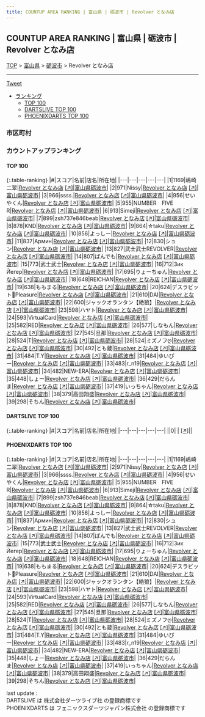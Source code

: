 ```yaml
---
title: COUNTUP AREA RANKING | 富山県 | 砺波市 | Revolver となみ店
---
```

## COUNTUP AREA RANKING | 富山県 | 砺波市 | Revolver となみ店

[TOP](/darts/rank/) > [富山県](/darts/rank/富山県/) > [砺波市](/darts/rank/富山県/砺波市/) > Revolver となみ店

___

<a href="https://twitter.com/share?ref_src=twsrc%5Etfw" data-text="COUNTUP AREA RANKING | 富山県砺波市Revolver となみ店" class="twitter-share-button" data-hashtags="DARTSLIVE,PHOENIXDARTS,darts,ダーツ" data-show-count="false">Tweet</a>

* [ランキング](#カウントアップランキング)
    * [TOP 100](#top-100)
    * [DARTSLIVE TOP 100](#dartslive-top-100)
    * [PHOENIXDARTS TOP 100](#phoenixdarts-top-100)

### 市区町村

<ul>

</ul>

### カウントアップランキング

#### TOP 100



{:.table-ranking}
|#|スコア|名前|店名|所在地|
|---|---|---|---|---|
|1|1169|<span class="rank-name-pd">嶋崎二翠</span>|<a href="/darts/rank/shops/9937.html">Revolver となみ店</a> <a href="https://vs.phoenixdarts.com/jp/shop/shopDetailInfo/s_9937?s_seq=9937">[↗]</a>|<a href="/darts/rank/富山県/砺波市">富山県砺波市</a>|
|2|971|<span class="rank-name-pd">Nissy</span>|<a href="/darts/rank/shops/9937.html">Revolver となみ店</a> <a href="https://vs.phoenixdarts.com/jp/shop/shopDetailInfo/s_9937?s_seq=9937">[↗]</a>|<a href="/darts/rank/富山県/砺波市">富山県砺波市</a>|
|3|966|<span class="rank-name-pd">ssss.</span>|<a href="/darts/rank/shops/9937.html">Revolver となみ店</a> <a href="https://vs.phoenixdarts.com/jp/shop/shopDetailInfo/s_9937?s_seq=9937">[↗]</a>|<a href="/darts/rank/富山県/砺波市">富山県砺波市</a>|
|4|956|<span class="rank-name-pd">せいやくん</span>|<a href="/darts/rank/shops/9937.html">Revolver となみ店</a> <a href="https://vs.phoenixdarts.com/jp/shop/shopDetailInfo/s_9937?s_seq=9937">[↗]</a>|<a href="/darts/rank/富山県/砺波市">富山県砺波市</a>|
|5|955|<span class="rank-name-pd">NUMBER　FIVE　R</span>|<a href="/darts/rank/shops/9937.html">Revolver となみ店</a> <a href="https://vs.phoenixdarts.com/jp/shop/shopDetailInfo/s_9937?s_seq=9937">[↗]</a>|<a href="/darts/rank/富山県/砺波市">富山県砺波市</a>|
|6|913|<span class="rank-name-pd">Simeji</span>|<a href="/darts/rank/shops/9937.html">Revolver となみ店</a> <a href="https://vs.phoenixdarts.com/jp/shop/shopDetailInfo/s_9937?s_seq=9937">[↗]</a>|<a href="/darts/rank/富山県/砺波市">富山県砺波市</a>|
|7|899|<span class="rank-name-pd">zsh737e846beab</span>|<a href="/darts/rank/shops/9937.html">Revolver となみ店</a> <a href="https://vs.phoenixdarts.com/jp/shop/shopDetailInfo/s_9937?s_seq=9937">[↗]</a>|<a href="/darts/rank/富山県/砺波市">富山県砺波市</a>|
|8|878|<span class="rank-name-pd">KND</span>|<a href="/darts/rank/shops/9937.html">Revolver となみ店</a> <a href="https://vs.phoenixdarts.com/jp/shop/shopDetailInfo/s_9937?s_seq=9937">[↗]</a>|<a href="/darts/rank/富山県/砺波市">富山県砺波市</a>|
|9|864|<span class="rank-name-pd">☆taku</span>|<a href="/darts/rank/shops/9937.html">Revolver となみ店</a> <a href="https://vs.phoenixdarts.com/jp/shop/shopDetailInfo/s_9937?s_seq=9937">[↗]</a>|<a href="/darts/rank/富山県/砺波市">富山県砺波市</a>|
|10|856|<span class="rank-name-pd">よっしー</span>|<a href="/darts/rank/shops/9937.html">Revolver となみ店</a> <a href="https://vs.phoenixdarts.com/jp/shop/shopDetailInfo/s_9937?s_seq=9937">[↗]</a>|<a href="/darts/rank/富山県/砺波市">富山県砺波市</a>|
|11|837|<span class="rank-name-pd">Армин</span>|<a href="/darts/rank/shops/9937.html">Revolver となみ店</a> <a href="https://vs.phoenixdarts.com/jp/shop/shopDetailInfo/s_9937?s_seq=9937">[↗]</a>|<a href="/darts/rank/富山県/砺波市">富山県砺波市</a>|
|12|830|<span class="rank-name-pd">シュン</span>|<a href="/darts/rank/shops/9937.html">Revolver となみ店</a> <a href="https://vs.phoenixdarts.com/jp/shop/shopDetailInfo/s_9937?s_seq=9937">[↗]</a>|<a href="/darts/rank/富山県/砺波市">富山県砺波市</a>|
|13|827|<span class="rank-name-pd">武士武士REVOLVER</span>|<a href="/darts/rank/shops/9937.html">Revolver となみ店</a> <a href="https://vs.phoenixdarts.com/jp/shop/shopDetailInfo/s_9937?s_seq=9937">[↗]</a>|<a href="/darts/rank/富山県/砺波市">富山県砺波市</a>|
|14|807|<span class="rank-name-pd">ぱんでも</span>|<a href="/darts/rank/shops/9937.html">Revolver となみ店</a> <a href="https://vs.phoenixdarts.com/jp/shop/shopDetailInfo/s_9937?s_seq=9937">[↗]</a>|<a href="/darts/rank/富山県/砺波市">富山県砺波市</a>|
|15|773|<span class="rank-name-pd">武士武士</span>|<a href="/darts/rank/shops/9937.html">Revolver となみ店</a> <a href="https://vs.phoenixdarts.com/jp/shop/shopDetailInfo/s_9937?s_seq=9937">[↗]</a>|<a href="/darts/rank/富山県/砺波市">富山県砺波市</a>|
|16|712|<span class="rank-name-pd">Зик Йегер</span>|<a href="/darts/rank/shops/9937.html">Revolver となみ店</a> <a href="https://vs.phoenixdarts.com/jp/shop/shopDetailInfo/s_9937?s_seq=9937">[↗]</a>|<a href="/darts/rank/富山県/砺波市">富山県砺波市</a>|
|17|695|<span class="rank-name-pd">りょーちゅん</span>|<a href="/darts/rank/shops/9937.html">Revolver となみ店</a> <a href="https://vs.phoenixdarts.com/jp/shop/shopDetailInfo/s_9937?s_seq=9937">[↗]</a>|<a href="/darts/rank/富山県/砺波市">富山県砺波市</a>|
|18|648|<span class="rank-name-pd">REICHAN</span>|<a href="/darts/rank/shops/9937.html">Revolver となみ店</a> <a href="https://vs.phoenixdarts.com/jp/shop/shopDetailInfo/s_9937?s_seq=9937">[↗]</a>|<a href="/darts/rank/富山県/砺波市">富山県砺波市</a>|
|19|638|<span class="rank-name-pd">ももまる</span>|<a href="/darts/rank/shops/9937.html">Revolver となみ店</a> <a href="https://vs.phoenixdarts.com/jp/shop/shopDetailInfo/s_9937?s_seq=9937">[↗]</a>|<a href="/darts/rank/富山県/砺波市">富山県砺波市</a>|
|20|624|<span class="rank-name-pd">デスラビット🐰Pleasure</span>|<a href="/darts/rank/shops/9937.html">Revolver となみ店</a> <a href="https://vs.phoenixdarts.com/jp/shop/shopDetailInfo/s_9937?s_seq=9937">[↗]</a>|<a href="/darts/rank/富山県/砺波市">富山県砺波市</a>|
|21|610|<span class="rank-name-pd">DAI</span>|<a href="/darts/rank/shops/9937.html">Revolver となみ店</a> <a href="https://vs.phoenixdarts.com/jp/shop/shopDetailInfo/s_9937?s_seq=9937">[↗]</a>|<a href="/darts/rank/富山県/砺波市">富山県砺波市</a>|
|22|600|<span class="rank-name-pd">ジャックオランタン【絶狼】</span>|<a href="/darts/rank/shops/9937.html">Revolver となみ店</a> <a href="https://vs.phoenixdarts.com/jp/shop/shopDetailInfo/s_9937?s_seq=9937">[↗]</a>|<a href="/darts/rank/富山県/砺波市">富山県砺波市</a>|
|23|598|<span class="rank-name-pd">ハヤト</span>|<a href="/darts/rank/shops/9937.html">Revolver となみ店</a> <a href="https://vs.phoenixdarts.com/jp/shop/shopDetailInfo/s_9937?s_seq=9937">[↗]</a>|<a href="/darts/rank/富山県/砺波市">富山県砺波市</a>|
|24|593|<span class="rank-name-pd">VirtualCard</span>|<a href="/darts/rank/shops/9937.html">Revolver となみ店</a> <a href="https://vs.phoenixdarts.com/jp/shop/shopDetailInfo/s_9937?s_seq=9937">[↗]</a>|<a href="/darts/rank/富山県/砺波市">富山県砺波市</a>|
|25|582|<span class="rank-name-pd">RED</span>|<a href="/darts/rank/shops/9937.html">Revolver となみ店</a> <a href="https://vs.phoenixdarts.com/jp/shop/shopDetailInfo/s_9937?s_seq=9937">[↗]</a>|<a href="/darts/rank/富山県/砺波市">富山県砺波市</a>|
|26|577|<span class="rank-name-pd">しなもん</span>|<a href="/darts/rank/shops/9937.html">Revolver となみ店</a> <a href="https://vs.phoenixdarts.com/jp/shop/shopDetailInfo/s_9937?s_seq=9937">[↗]</a>|<a href="/darts/rank/富山県/砺波市">富山県砺波市</a>|
|27|545|<span class="rank-name-pd">旦那</span>|<a href="/darts/rank/shops/9937.html">Revolver となみ店</a> <a href="https://vs.phoenixdarts.com/jp/shop/shopDetailInfo/s_9937?s_seq=9937">[↗]</a>|<a href="/darts/rank/富山県/砺波市">富山県砺波市</a>|
|28|524|<span class="rank-name-pd">T</span>|<a href="/darts/rank/shops/9937.html">Revolver となみ店</a> <a href="https://vs.phoenixdarts.com/jp/shop/shopDetailInfo/s_9937?s_seq=9937">[↗]</a>|<a href="/darts/rank/富山県/砺波市">富山県砺波市</a>|
|28|524|<span class="rank-name-pd">ミズノフღ</span>|<a href="/darts/rank/shops/9937.html">Revolver となみ店</a> <a href="https://vs.phoenixdarts.com/jp/shop/shopDetailInfo/s_9937?s_seq=9937">[↗]</a>|<a href="/darts/rank/富山県/砺波市">富山県砺波市</a>|
|30|492|<span class="rank-name-pd">とも蔵</span>|<a href="/darts/rank/shops/9937.html">Revolver となみ店</a> <a href="https://vs.phoenixdarts.com/jp/shop/shopDetailInfo/s_9937?s_seq=9937">[↗]</a>|<a href="/darts/rank/富山県/砺波市">富山県砺波市</a>|
|31|484|<span class="rank-name-pd">T.Y</span>|<a href="/darts/rank/shops/9937.html">Revolver となみ店</a> <a href="https://vs.phoenixdarts.com/jp/shop/shopDetailInfo/s_9937?s_seq=9937">[↗]</a>|<a href="/darts/rank/富山県/砺波市">富山県砺波市</a>|
|31|484|<span class="rank-name-pd">ゆいぴー</span>|<a href="/darts/rank/shops/9937.html">Revolver となみ店</a> <a href="https://vs.phoenixdarts.com/jp/shop/shopDetailInfo/s_9937?s_seq=9937">[↗]</a>|<a href="/darts/rank/富山県/砺波市">富山県砺波市</a>|
|33|483|<span class="rank-name-pd">r_n19</span>|<a href="/darts/rank/shops/9937.html">Revolver となみ店</a> <a href="https://vs.phoenixdarts.com/jp/shop/shopDetailInfo/s_9937?s_seq=9937">[↗]</a>|<a href="/darts/rank/富山県/砺波市">富山県砺波市</a>|
|34|482|<span class="rank-name-pd">NEW-ERA</span>|<a href="/darts/rank/shops/9937.html">Revolver となみ店</a> <a href="https://vs.phoenixdarts.com/jp/shop/shopDetailInfo/s_9937?s_seq=9937">[↗]</a>|<a href="/darts/rank/富山県/砺波市">富山県砺波市</a>|
|35|448|<span class="rank-name-pd">しょー</span>|<a href="/darts/rank/shops/9937.html">Revolver となみ店</a> <a href="https://vs.phoenixdarts.com/jp/shop/shopDetailInfo/s_9937?s_seq=9937">[↗]</a>|<a href="/darts/rank/富山県/砺波市">富山県砺波市</a>|
|36|429|<span class="rank-name-pd">だらんま</span>|<a href="/darts/rank/shops/9937.html">Revolver となみ店</a> <a href="https://vs.phoenixdarts.com/jp/shop/shopDetailInfo/s_9937?s_seq=9937">[↗]</a>|<a href="/darts/rank/富山県/砺波市">富山県砺波市</a>|
|37|419|<span class="rank-name-pd">いっちゃん</span>|<a href="/darts/rank/shops/9937.html">Revolver となみ店</a> <a href="https://vs.phoenixdarts.com/jp/shop/shopDetailInfo/s_9937?s_seq=9937">[↗]</a>|<a href="/darts/rank/富山県/砺波市">富山県砺波市</a>|
|38|379|<span class="rank-name-pd">高田翔盛</span>|<a href="/darts/rank/shops/9937.html">Revolver となみ店</a> <a href="https://vs.phoenixdarts.com/jp/shop/shopDetailInfo/s_9937?s_seq=9937">[↗]</a>|<a href="/darts/rank/富山県/砺波市">富山県砺波市</a>|
|39|298|<span class="rank-name-pd">そちん</span>|<a href="/darts/rank/shops/9937.html">Revolver となみ店</a> <a href="https://vs.phoenixdarts.com/jp/shop/shopDetailInfo/s_9937?s_seq=9937">[↗]</a>|<a href="/darts/rank/富山県/砺波市">富山県砺波市</a>|


#### DARTSLIVE TOP 100



{:.table-ranking}
|#|スコア|名前|店名|所在地|
|---|---|---|---|---|
||0|<span class="rank-name-dl"> </span>|<a href="/darts/rank/shops/.html"></a> <a href="">[↗]</a>|<a href="/darts/rank//"></a>|


#### PHOENIXDARTS TOP 100



{:.table-ranking}
|#|スコア|名前|店名|所在地|
|---|---|---|---|---|
|1|1169|<span class="rank-name-pd">嶋崎二翠</span>|<a href="/darts/rank/shops/9937.html">Revolver となみ店</a> <a href="https://vs.phoenixdarts.com/jp/shop/shopDetailInfo/s_9937?s_seq=9937">[↗]</a>|<a href="/darts/rank/富山県/砺波市">富山県砺波市</a>|
|2|971|<span class="rank-name-pd">Nissy</span>|<a href="/darts/rank/shops/9937.html">Revolver となみ店</a> <a href="https://vs.phoenixdarts.com/jp/shop/shopDetailInfo/s_9937?s_seq=9937">[↗]</a>|<a href="/darts/rank/富山県/砺波市">富山県砺波市</a>|
|3|966|<span class="rank-name-pd">ssss.</span>|<a href="/darts/rank/shops/9937.html">Revolver となみ店</a> <a href="https://vs.phoenixdarts.com/jp/shop/shopDetailInfo/s_9937?s_seq=9937">[↗]</a>|<a href="/darts/rank/富山県/砺波市">富山県砺波市</a>|
|4|956|<span class="rank-name-pd">せいやくん</span>|<a href="/darts/rank/shops/9937.html">Revolver となみ店</a> <a href="https://vs.phoenixdarts.com/jp/shop/shopDetailInfo/s_9937?s_seq=9937">[↗]</a>|<a href="/darts/rank/富山県/砺波市">富山県砺波市</a>|
|5|955|<span class="rank-name-pd">NUMBER　FIVE　R</span>|<a href="/darts/rank/shops/9937.html">Revolver となみ店</a> <a href="https://vs.phoenixdarts.com/jp/shop/shopDetailInfo/s_9937?s_seq=9937">[↗]</a>|<a href="/darts/rank/富山県/砺波市">富山県砺波市</a>|
|6|913|<span class="rank-name-pd">Simeji</span>|<a href="/darts/rank/shops/9937.html">Revolver となみ店</a> <a href="https://vs.phoenixdarts.com/jp/shop/shopDetailInfo/s_9937?s_seq=9937">[↗]</a>|<a href="/darts/rank/富山県/砺波市">富山県砺波市</a>|
|7|899|<span class="rank-name-pd">zsh737e846beab</span>|<a href="/darts/rank/shops/9937.html">Revolver となみ店</a> <a href="https://vs.phoenixdarts.com/jp/shop/shopDetailInfo/s_9937?s_seq=9937">[↗]</a>|<a href="/darts/rank/富山県/砺波市">富山県砺波市</a>|
|8|878|<span class="rank-name-pd">KND</span>|<a href="/darts/rank/shops/9937.html">Revolver となみ店</a> <a href="https://vs.phoenixdarts.com/jp/shop/shopDetailInfo/s_9937?s_seq=9937">[↗]</a>|<a href="/darts/rank/富山県/砺波市">富山県砺波市</a>|
|9|864|<span class="rank-name-pd">☆taku</span>|<a href="/darts/rank/shops/9937.html">Revolver となみ店</a> <a href="https://vs.phoenixdarts.com/jp/shop/shopDetailInfo/s_9937?s_seq=9937">[↗]</a>|<a href="/darts/rank/富山県/砺波市">富山県砺波市</a>|
|10|856|<span class="rank-name-pd">よっしー</span>|<a href="/darts/rank/shops/9937.html">Revolver となみ店</a> <a href="https://vs.phoenixdarts.com/jp/shop/shopDetailInfo/s_9937?s_seq=9937">[↗]</a>|<a href="/darts/rank/富山県/砺波市">富山県砺波市</a>|
|11|837|<span class="rank-name-pd">Армин</span>|<a href="/darts/rank/shops/9937.html">Revolver となみ店</a> <a href="https://vs.phoenixdarts.com/jp/shop/shopDetailInfo/s_9937?s_seq=9937">[↗]</a>|<a href="/darts/rank/富山県/砺波市">富山県砺波市</a>|
|12|830|<span class="rank-name-pd">シュン</span>|<a href="/darts/rank/shops/9937.html">Revolver となみ店</a> <a href="https://vs.phoenixdarts.com/jp/shop/shopDetailInfo/s_9937?s_seq=9937">[↗]</a>|<a href="/darts/rank/富山県/砺波市">富山県砺波市</a>|
|13|827|<span class="rank-name-pd">武士武士REVOLVER</span>|<a href="/darts/rank/shops/9937.html">Revolver となみ店</a> <a href="https://vs.phoenixdarts.com/jp/shop/shopDetailInfo/s_9937?s_seq=9937">[↗]</a>|<a href="/darts/rank/富山県/砺波市">富山県砺波市</a>|
|14|807|<span class="rank-name-pd">ぱんでも</span>|<a href="/darts/rank/shops/9937.html">Revolver となみ店</a> <a href="https://vs.phoenixdarts.com/jp/shop/shopDetailInfo/s_9937?s_seq=9937">[↗]</a>|<a href="/darts/rank/富山県/砺波市">富山県砺波市</a>|
|15|773|<span class="rank-name-pd">武士武士</span>|<a href="/darts/rank/shops/9937.html">Revolver となみ店</a> <a href="https://vs.phoenixdarts.com/jp/shop/shopDetailInfo/s_9937?s_seq=9937">[↗]</a>|<a href="/darts/rank/富山県/砺波市">富山県砺波市</a>|
|16|712|<span class="rank-name-pd">Зик Йегер</span>|<a href="/darts/rank/shops/9937.html">Revolver となみ店</a> <a href="https://vs.phoenixdarts.com/jp/shop/shopDetailInfo/s_9937?s_seq=9937">[↗]</a>|<a href="/darts/rank/富山県/砺波市">富山県砺波市</a>|
|17|695|<span class="rank-name-pd">りょーちゅん</span>|<a href="/darts/rank/shops/9937.html">Revolver となみ店</a> <a href="https://vs.phoenixdarts.com/jp/shop/shopDetailInfo/s_9937?s_seq=9937">[↗]</a>|<a href="/darts/rank/富山県/砺波市">富山県砺波市</a>|
|18|648|<span class="rank-name-pd">REICHAN</span>|<a href="/darts/rank/shops/9937.html">Revolver となみ店</a> <a href="https://vs.phoenixdarts.com/jp/shop/shopDetailInfo/s_9937?s_seq=9937">[↗]</a>|<a href="/darts/rank/富山県/砺波市">富山県砺波市</a>|
|19|638|<span class="rank-name-pd">ももまる</span>|<a href="/darts/rank/shops/9937.html">Revolver となみ店</a> <a href="https://vs.phoenixdarts.com/jp/shop/shopDetailInfo/s_9937?s_seq=9937">[↗]</a>|<a href="/darts/rank/富山県/砺波市">富山県砺波市</a>|
|20|624|<span class="rank-name-pd">デスラビット🐰Pleasure</span>|<a href="/darts/rank/shops/9937.html">Revolver となみ店</a> <a href="https://vs.phoenixdarts.com/jp/shop/shopDetailInfo/s_9937?s_seq=9937">[↗]</a>|<a href="/darts/rank/富山県/砺波市">富山県砺波市</a>|
|21|610|<span class="rank-name-pd">DAI</span>|<a href="/darts/rank/shops/9937.html">Revolver となみ店</a> <a href="https://vs.phoenixdarts.com/jp/shop/shopDetailInfo/s_9937?s_seq=9937">[↗]</a>|<a href="/darts/rank/富山県/砺波市">富山県砺波市</a>|
|22|600|<span class="rank-name-pd">ジャックオランタン【絶狼】</span>|<a href="/darts/rank/shops/9937.html">Revolver となみ店</a> <a href="https://vs.phoenixdarts.com/jp/shop/shopDetailInfo/s_9937?s_seq=9937">[↗]</a>|<a href="/darts/rank/富山県/砺波市">富山県砺波市</a>|
|23|598|<span class="rank-name-pd">ハヤト</span>|<a href="/darts/rank/shops/9937.html">Revolver となみ店</a> <a href="https://vs.phoenixdarts.com/jp/shop/shopDetailInfo/s_9937?s_seq=9937">[↗]</a>|<a href="/darts/rank/富山県/砺波市">富山県砺波市</a>|
|24|593|<span class="rank-name-pd">VirtualCard</span>|<a href="/darts/rank/shops/9937.html">Revolver となみ店</a> <a href="https://vs.phoenixdarts.com/jp/shop/shopDetailInfo/s_9937?s_seq=9937">[↗]</a>|<a href="/darts/rank/富山県/砺波市">富山県砺波市</a>|
|25|582|<span class="rank-name-pd">RED</span>|<a href="/darts/rank/shops/9937.html">Revolver となみ店</a> <a href="https://vs.phoenixdarts.com/jp/shop/shopDetailInfo/s_9937?s_seq=9937">[↗]</a>|<a href="/darts/rank/富山県/砺波市">富山県砺波市</a>|
|26|577|<span class="rank-name-pd">しなもん</span>|<a href="/darts/rank/shops/9937.html">Revolver となみ店</a> <a href="https://vs.phoenixdarts.com/jp/shop/shopDetailInfo/s_9937?s_seq=9937">[↗]</a>|<a href="/darts/rank/富山県/砺波市">富山県砺波市</a>|
|27|545|<span class="rank-name-pd">旦那</span>|<a href="/darts/rank/shops/9937.html">Revolver となみ店</a> <a href="https://vs.phoenixdarts.com/jp/shop/shopDetailInfo/s_9937?s_seq=9937">[↗]</a>|<a href="/darts/rank/富山県/砺波市">富山県砺波市</a>|
|28|524|<span class="rank-name-pd">T</span>|<a href="/darts/rank/shops/9937.html">Revolver となみ店</a> <a href="https://vs.phoenixdarts.com/jp/shop/shopDetailInfo/s_9937?s_seq=9937">[↗]</a>|<a href="/darts/rank/富山県/砺波市">富山県砺波市</a>|
|28|524|<span class="rank-name-pd">ミズノフღ</span>|<a href="/darts/rank/shops/9937.html">Revolver となみ店</a> <a href="https://vs.phoenixdarts.com/jp/shop/shopDetailInfo/s_9937?s_seq=9937">[↗]</a>|<a href="/darts/rank/富山県/砺波市">富山県砺波市</a>|
|30|492|<span class="rank-name-pd">とも蔵</span>|<a href="/darts/rank/shops/9937.html">Revolver となみ店</a> <a href="https://vs.phoenixdarts.com/jp/shop/shopDetailInfo/s_9937?s_seq=9937">[↗]</a>|<a href="/darts/rank/富山県/砺波市">富山県砺波市</a>|
|31|484|<span class="rank-name-pd">T.Y</span>|<a href="/darts/rank/shops/9937.html">Revolver となみ店</a> <a href="https://vs.phoenixdarts.com/jp/shop/shopDetailInfo/s_9937?s_seq=9937">[↗]</a>|<a href="/darts/rank/富山県/砺波市">富山県砺波市</a>|
|31|484|<span class="rank-name-pd">ゆいぴー</span>|<a href="/darts/rank/shops/9937.html">Revolver となみ店</a> <a href="https://vs.phoenixdarts.com/jp/shop/shopDetailInfo/s_9937?s_seq=9937">[↗]</a>|<a href="/darts/rank/富山県/砺波市">富山県砺波市</a>|
|33|483|<span class="rank-name-pd">r_n19</span>|<a href="/darts/rank/shops/9937.html">Revolver となみ店</a> <a href="https://vs.phoenixdarts.com/jp/shop/shopDetailInfo/s_9937?s_seq=9937">[↗]</a>|<a href="/darts/rank/富山県/砺波市">富山県砺波市</a>|
|34|482|<span class="rank-name-pd">NEW-ERA</span>|<a href="/darts/rank/shops/9937.html">Revolver となみ店</a> <a href="https://vs.phoenixdarts.com/jp/shop/shopDetailInfo/s_9937?s_seq=9937">[↗]</a>|<a href="/darts/rank/富山県/砺波市">富山県砺波市</a>|
|35|448|<span class="rank-name-pd">しょー</span>|<a href="/darts/rank/shops/9937.html">Revolver となみ店</a> <a href="https://vs.phoenixdarts.com/jp/shop/shopDetailInfo/s_9937?s_seq=9937">[↗]</a>|<a href="/darts/rank/富山県/砺波市">富山県砺波市</a>|
|36|429|<span class="rank-name-pd">だらんま</span>|<a href="/darts/rank/shops/9937.html">Revolver となみ店</a> <a href="https://vs.phoenixdarts.com/jp/shop/shopDetailInfo/s_9937?s_seq=9937">[↗]</a>|<a href="/darts/rank/富山県/砺波市">富山県砺波市</a>|
|37|419|<span class="rank-name-pd">いっちゃん</span>|<a href="/darts/rank/shops/9937.html">Revolver となみ店</a> <a href="https://vs.phoenixdarts.com/jp/shop/shopDetailInfo/s_9937?s_seq=9937">[↗]</a>|<a href="/darts/rank/富山県/砺波市">富山県砺波市</a>|
|38|379|<span class="rank-name-pd">高田翔盛</span>|<a href="/darts/rank/shops/9937.html">Revolver となみ店</a> <a href="https://vs.phoenixdarts.com/jp/shop/shopDetailInfo/s_9937?s_seq=9937">[↗]</a>|<a href="/darts/rank/富山県/砺波市">富山県砺波市</a>|
|39|298|<span class="rank-name-pd">そちん</span>|<a href="/darts/rank/shops/9937.html">Revolver となみ店</a> <a href="https://vs.phoenixdarts.com/jp/shop/shopDetailInfo/s_9937?s_seq=9937">[↗]</a>|<a href="/darts/rank/富山県/砺波市">富山県砺波市</a>|


<div class="footer border-top border-gray-light mt-5 pt-3 text-right text-gray">
    last update : <span style="font-weight: italic" id="foot_last_modified"></span><br />
    DARTSLIVE は 株式会社ダーツライブ社 の登録商標です<br />
    PHOENIXDARTS は フェニックスダーツジャパン株式会社 の登録商標です<br />
</div>

<script src="https://cdnjs.cloudflare.com/ajax/libs/jquery.tablesorter/2.31.3/js/jquery.tablesorter.min.js" integrity="sha512-qzgd5cYSZcosqpzpn7zF2ZId8f/8CHmFKZ8j7mU4OUXTNRd5g+ZHBPsgKEwoqxCtdQvExE5LprwwPAgoicguNg==" crossorigin="anonymous" referrerpolicy="no-referrer"></script>
<link rel="stylesheet" href="https://cdnjs.cloudflare.com/ajax/libs/jquery.tablesorter/2.31.3/css/theme.default.min.css" integrity="sha512-wghhOJkjQX0Lh3NSWvNKeZ0ZpNn+SPVXX1Qyc9OCaogADktxrBiBdKGDoqVUOyhStvMBmJQ8ZdMHiR3wuEq8+w==" crossorigin="anonymous" referrerpolicy="no-referrer" />
<script>
$(function() {
    $(".table-ranking").tablesorter({sortList:[[0, 0]]});
    $("#foot_last_modified").text(formatDate(new Date(document.lastModified), 'yyyy-MM-dd HH:mm:ss'));
});
</script>

<script async src="https://platform.twitter.com/widgets.js" charset="utf-8"></script>